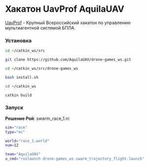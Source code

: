 # Хакатон UavProf AquilaUAV 

[UavProf](https://uavprof.ru/) - Крупный Всероссийский хакатон по управлению мультиагентной системой БПЛА.



### Установка

```bash
cd ~/catkin_ws/src

git clone https://github.com/AquilaUAV/drone-games_ws.git

cd ~/catkin_ws/src/drone-games_ws

bash install.sh

cd ~/catkin_ws

catkin build
```



### Запуск



**Решение Рой**: swarm_race_1.rc

```bash
sim="race"
type="mc"

world="race_1.world"
num=12

team="AquilaUAV"
u_cmd="roslaunch drone-games_ws swarm_trajectory_flight.launch"
```

